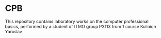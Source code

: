 # CPB

This repository contains laboratory works on the computer professional basics, performed by a student of ITMO group P3113 from 1 course Kulinich Yaroslav
